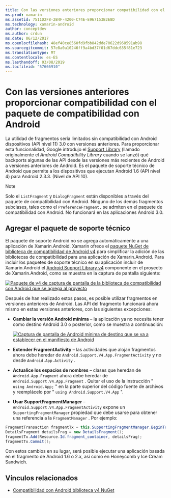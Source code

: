 ```yaml
---
title: Con las versiones anteriores proporcionar compatibilidad con el paquete de compatibilidad con Android
ms.prod: xamarin
ms.assetid: 7511D2F8-2B4F-4200-C74E-E967153B2E8D
ms.technology: xamarin-android
author: conceptdev
ms.author: crdun
ms.date: 06/12/2017
ms.openlocfilehash: 48ef40ce8560fd9fbb842dde70622d968591ab98
ms.sourcegitcommit: 57e8a0a10246ff9a4bd37f01d67ddc635f81e723
ms.translationtype: MT
ms.contentlocale: es-ES
ms.lasthandoff: 03/08/2019
ms.locfileid: "57666910"
---
```

# <a name="providing-backwards-compatibility-with-the-android-support-package"></a>Con las versiones anteriores proporcionar compatibilidad con el paquete de compatibilidad con Android

La utilidad de fragmentos sería limitados sin compatibilidad con Android dispositivos (API nivel 11) 3.0 con versiones anteriores. Para proporcionar esta funcionalidad, Google introdujo el [Support Library](https://developer.android.com/sdk/compatibility-library.html) (llamado originalmente el *Android Compatibility Library* cuando se lanzó) qué backports algunas de las API desde las versiones más recientes de Android a versiones anteriores de Android. Es el paquete de soporte técnico de Android que permite a los dispositivos que ejecutan Android 1.6 (API nivel 4) para Android 2.3.3. (Nivel de API 10).

> [!NOTE]
> Solo el `ListFragment` y `DialogFragment` están disponibles a través del paquete de compatibilidad con Android. Ninguno de los demás fragmentos subclases, tales como el `PreferenceFragment,` se admiten en el paquete de compatibilidad con Android. No funcionará en las aplicaciones Android 3.0. 


## <a name="adding-the-support-package"></a>Agregar el paquete de soporte técnico

El paquete de soporte Android no se agrega automáticamente a una aplicación de Xamarin.Android. Xamarin ofrece el [paquete NuGet de biblioteca de compatibilidad de Android v4](https://www.nuget.org/packages/Xamarin.Android.Support.v4/) para simplificar la adición de las bibliotecas de compatibilidad para una aplicación de Xamarin.Android. Para incluir los paquetes de soporte técnico en su aplicación incluir de Xamarin.Android el [Android Support Library v4](https://www.nuget.org/packages/Xamarin.Android.Support.v4/) componente en el proyecto de Xamarin.Android, como se muestra en la captura de pantalla siguiente: 

[![Paquete de v4 de captura de pantalla de la biblioteca de compatibilidad con Android que se agrega al proyecto](providing-backwards-compatibility-images/02-sml.png)](providing-backwards-compatibility-images/02.png#lightbox)

Después de han realizado estos pasos, es posible utilizar fragmentos en versiones anteriores de Android. Las API del fragmento funcionará ahora mismo en estas versiones anteriores, con las siguientes excepciones: 

-   **Cambiar la versión Android mínima** &ndash; la aplicación ya no necesita tener como destino Android 3.0 o posterior, como se muestra a continuación: 

    [![Captura de pantalla de Android mínima de destino que se va a establecer en el manifiesto de Android](providing-backwards-compatibility-images/03-sml.png)](providing-backwards-compatibility-images/03.png#lightbox)

-   **Extender FragmentActivity** &ndash; las actividades que alojan fragmentos ahora debe heredar de `Android.Support.V4.App.FragmentActivity` y no desde `Android.App.Activity` . 

-   **Actualice los espacios de nombres** &ndash; clases que heredan de `Android.App.Fragment` ahora debe heredar de `Android.Support.V4.App.Fragment` . Quitar el uso de la instrucción " `using Android.App;` " en la parte superior del código fuente de archivos y reemplácelo por " `using Android.Support.V4.App` ". 

-   **Usar SupportFragmentManager** &ndash; `Android.Support.V4.App.FragmentActivity` expone un `SupportingFragmentManager` propiedad que debe usarse para obtener una referencia a la `FragmentManager` . Por ejemplo: 

```csharp
FragmentTransaction fragmentTx = this.SupportingFragmentManager.BeginTransaction();
DetailsFragment detailsFrag = new DetailsFragment();
fragmentTx.Add(Resource.Id.fragment_container, detailsFrag);
fragmentTx.Commit();
```

Con estos cambios en su lugar, será posible ejecutar una aplicación basada en el fragmento de Android 1.6 o 2.x, así como en Honeycomb y Ice Cream Sandwich. 


## <a name="related-links"></a>Vínculos relacionados

- [Compatibilidad con Android biblioteca v4 NuGet](https://www.nuget.org/packages/Xamarin.Android.Support.v4/)
